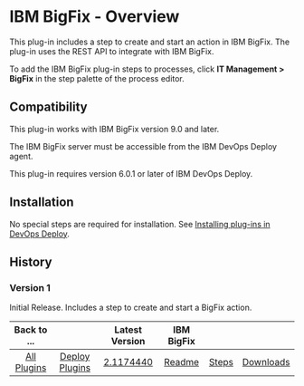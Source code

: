 
# IBM BigFix - Overview

This plug-in includes a step to create and start an action in IBM BigFix. The plug-in uses the REST API to integrate with IBM BigFix.

To add the IBM BigFix plug-in steps to processes, click **IT Management > BigFix** in the step palette of the process editor.

## Compatibility

This plug-in works with IBM BigFix version 9.0 and later.

The IBM BigFix server must be accessible from the IBM DevOps Deploy agent.

This plug-in requires version 6.0.1 or later of IBM DevOps Deploy.

## Installation

No special steps are required for installation. See [Installing plug-ins in DevOps Deploy](https://community.ibm.com/community/user/wasdevops/blogs/laurel-dickson-bull1/2022/06/13/install-plugins "Installing plug-ins in DevOps Deploy").

## History

### Version 1

Initial Release. Includes a step to create and start a BigFix action.


|Back to ...||Latest Version|IBM BigFix |||
| :---: | :---: | :---: | :---: | :---: | :---: |
|[All Plugins](../../index.md)|[Deploy Plugins](../README.md)|[2.1174440](https://raw.githubusercontent.com/UrbanCode/IBM-UCD-PLUGINS/main/files/bigfix/ucd-bigfix-2.1174440.zip)|[Readme](README.md)|[Steps](steps.md)|[Downloads](downloads.md)|
